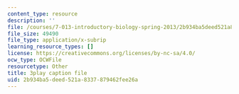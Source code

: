 ```yaml
---
content_type: resource
description: ''
file: /courses/7-013-introductory-biology-spring-2013/2b934ba5deed521a8337879462fee26a_b_lgH_ZnCmg.vtt
file_size: 49490
file_type: application/x-subrip
learning_resource_types: []
license: https://creativecommons.org/licenses/by-nc-sa/4.0/
ocw_type: OCWFile
resourcetype: Other
title: 3play caption file
uid: 2b934ba5-deed-521a-8337-879462fee26a
---
```

